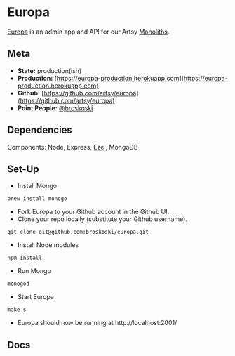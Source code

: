 Europa
===

[Europa](https://github.com/artsy/europa) is an admin app and API for our Artsy [Monoliths](https://github.com/artsy/monolith).

Meta
---

* __State:__ production(ish)
* __Production:__ [https://europa-production.herokuapp.com](https://europa-production.herokuapp.com)
* __Github:__ [https://github.com/artsy/europa](https://github.com/artsy/europa)
* __Point People:__ [@broskoski](https://github.com/broskoski)

Dependencies
---

Components: Node, Express, [Ezel](https://github.com/artsy/ezel), MongoDB

Set-Up
---

- Install Mongo
```
brew install monogo
```
- Fork Europa to your Github account in the Github UI.
- Clone your repo locally (substitute your Github username).
```
git clone git@github.com:broskoski/europa.git
```
- Install Node modules
```
npm install
```
- Run Mongo
```
monogod
```
- Start Europa
```
make s
```
- Europa should now be running at http://localhost:2001/

Docs
---

